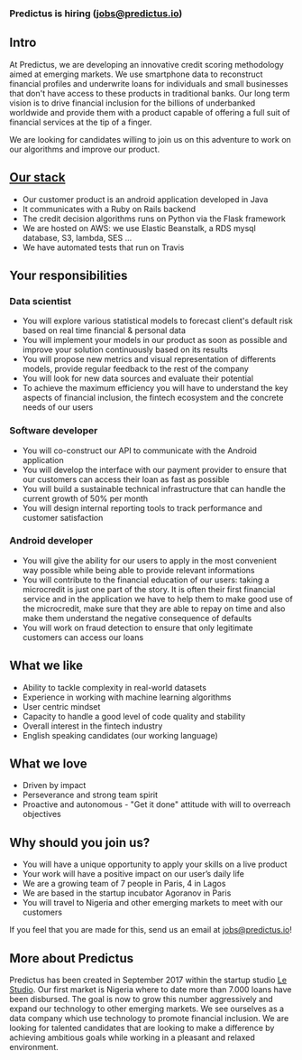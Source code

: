 ### Predictus is hiring (jobs@predictus.io)

## Intro
At Predictus, we are developing an innovative credit scoring methodology aimed at emerging markets. We use smartphone data to reconstruct financial profiles and underwrite loans for individuals and small businesses that don't have access to these products in traditional banks.
Our long term vision is to drive financial inclusion for the billions of underbanked worldwide and provide them with a product  capable of offering a full suit of financial services at the tip of a finger.

We are looking for candidates willing to join us on this adventure to work on our algorithms and improve our product.

## [Our stack](https://stackshare.io/predictus/predictus/)
- Our customer product is an android application developed in Java
- It communicates with a Ruby on Rails backend
- The credit decision algorithms runs on Python via the Flask framework
- We are hosted on AWS: we use Elastic Beanstalk, a RDS mysql database, S3, lambda, SES ...
- We have automated tests that run on Travis

## Your responsibilities
### Data scientist
- You will explore various statistical models to forecast client's default risk based on real time financial & personal data
- You will implement your models in our product as soon as possible and improve your solution continuously based on its results
- You will propose new metrics and visual representation of differents models, provide regular feedback to the rest of the company
- You will look for new data sources and evaluate their potential
- To achieve the maximum efficiency you will have to understand the key aspects of financial inclusion, the fintech ecosystem and the concrete needs of our users

### Software developer
- You will co-construct our API to communicate with the Android application
- You will develop the interface with our payment provider to ensure that our customers can access their loan as fast as possible
- You will build a sustainable technical infrastructure that can handle the current growth of 50% per month
- You will design internal reporting tools to track performance and customer satisfaction

### Android developer
- You will give the ability for our users to apply in the most convenient way possible while being able to provide relevant informations
- You will contribute to the financial education of our users: taking a microcredit is just one part of the story. It is often their first financial service and in the application we have to help them to make good use of the microcredit, make sure that they are able to repay on time and also make them understand the negative consequence of defaults
- You will work on fraud detection to ensure that only legitimate customers can access our loans

## What we like
- Ability to tackle complexity in real-world datasets
- Experience in working with machine learning algorithms
- User centric mindset
- Capacity to handle a good level of code quality and stability
- Overall interest in the fintech industry
- English speaking candidates (our working language)

## What we love
- Driven by impact
- Perseverance and strong team spirit
- Proactive and autonomous - "Get it done" attitude with will to overreach objectives

## Why should you join us?
- You will have a unique opportunity to apply your skills on a live product
- Your work will have a positive impact on our user’s daily life
- We are a growing team of 7 people in Paris, 4 in Lagos
- We are based in the startup incubator Agoranov in Paris
- You will travel to Nigeria and other emerging markets to meet with our customers

If you feel that you are made for this, send us an email at jobs@predictus.io!

## More about Predictus
Predictus has been created in September 2017 within the startup studio [Le Studio](https://www.linkedin.com/company/le-studio-vc/). Our first market is Nigeria where to date more than 7.000 loans have been disbursed. The goal is now to grow this number aggressively and expand our technology to other emerging markets. We see ourselves as a data company which use technology to promote financial inclusion. We are looking for talented candidates that are looking to make a difference by achieving ambitious goals while working in a pleasant and relaxed environment.

